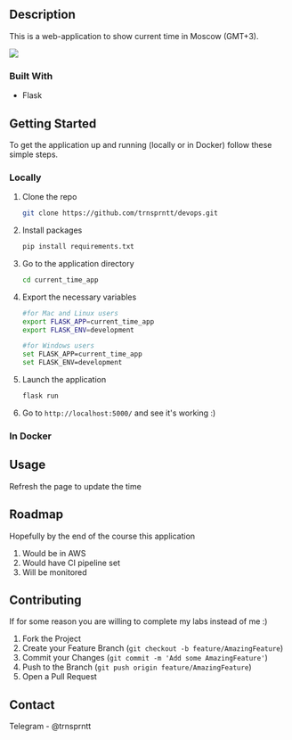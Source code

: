 ## Description

This is a web-application to show current time in Moscow (GMT+3).

![](https://imgur.com/a/699mleD) 

### Built With

* Flask

## Getting Started

To get the application up and running (locally or in Docker) follow these simple steps.

### Locally
1. Clone the repo
   ```sh
   git clone https://github.com/trnsprntt/devops.git
   ```
2. Install packages
   ```sh
   pip install requirements.txt
   ```
3. Go to the application directory
   ```sh
   cd current_time_app
   ```
4. Export the necessary variables
   ```sh
   #for Mac and Linux users
   export FLASK_APP=current_time_app
   export FLASK_ENV=development

   #for Windows users
   set FLASK_APP=current_time_app
   set FLASK_ENV=development
   ```
5. Launch the application
   ```sh
   flask run
   ```
6. Go to ```http://localhost:5000/``` and see it's working :)

### In Docker

## Usage

Refresh the page to update the time

## Roadmap

Hopefully by the end of the course this application 

1. Would be in AWS
2. Would have CI pipeline set
3. Will be monitored

## Contributing

If for some reason you are willing to complete my labs instead of me :)

1. Fork the Project
2. Create your Feature Branch (`git checkout -b feature/AmazingFeature`)
3. Commit your Changes (`git commit -m 'Add some AmazingFeature'`)
4. Push to the Branch (`git push origin feature/AmazingFeature`)
5. Open a Pull Request


## Contact

Telegram - @trnsprntt

